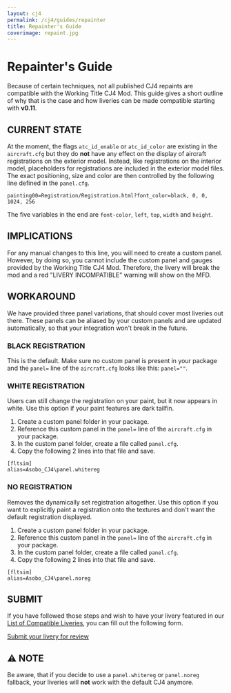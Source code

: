 ```yaml
---
layout: cj4
permalink: /cj4/guides/repainter
title: Repainter's Guide
coverimage: repaint.jpg
---
```


# Repainter's Guide
Because of certain techniques, not all published CJ4 repaints are compatible with the Working Title CJ4 Mod. This guide gives a short outline of why that is the case and how liveries can be made compatible starting with **v0.11**.

## CURRENT STATE
At the moment, the flags `atc_id_enable` or `atc_id_color` are existing in the `aircraft.cfg` but they do **not** have any effect on the display of aircraft registrations on the exterior model. Instead, like registrations on the interior model, placeholders for registrations are included in the exterior model files. The exact positioning, size and color are then controlled by the following line defined in the `panel.cfg`.
```
painting00=Registration/Registration.html?font_color=black, 0, 0, 1024, 256
```
The five variables in the end are `font-color`, `left`, `top`, `width` and `height`.


## IMPLICATIONS
For any manual changes to this line, you will need to create a custom panel. However, by doing so, you cannot include the custom panel and gauges provided by the Working Title CJ4 Mod. Therefore, the livery will break the mod and a red "LIVERY INCOMPATIBLE" warning will show on the MFD.


## WORKAROUND
We have provided three panel variations, that should cover most liveries out there. These panels can be aliased by your custom panels and are updated automatically, so that your integration won't break in the future.

### BLACK REGISTRATION
This is the default. Make sure no custom panel is present in your package and the `panel=` line of the `aircraft.cfg` looks like this: `panel=""`.

### WHITE REGISTRATION
Users can still change the registration on your paint, but it now appears in white. Use this option if your paint features are dark tailfin.
1. Create a custom panel folder in your package.
2. Reference this custom panel in the `panel=` line of the `aircraft.cfg` in your package.
3. In the custom panel folder, create a file called `panel.cfg`.
4. Copy the following 2 lines into that file and save.
```
[fltsim]
alias=Asobo_CJ4\panel.whitereg
```

### NO REGISTRATION
Removes the dynamically set registration altogether. Use this option if you want to explicitly paint a registration onto the textures and don't want the default registration displayed.
1. Create a custom panel folder in your package.
2. Reference this custom panel in the `panel=` line of the `aircraft.cfg` in your package.
3. In the custom panel folder, create a file called `panel.cfg`.
4. Copy the following 2 lines into that file and save.
```
[fltsim]
alias=Asobo_CJ4\panel.noreg
```

## SUBMIT
If you have followed those steps and wish to have your livery featured in our [List of Compatible Liveries](https://docs.google.com/spreadsheets/d/1-FZh5ZNXsSoHZFRcvkQwa-PHuBSk1QRTt7eYvx7Q4xU/edit?usp=sharing), you can fill out the following form.

[Submit your livery for review](https://forms.gle/kz9mNdQWWxCk1TvDA)


## ⚠️ NOTE
Be aware, that if you decide to use a `panel.whitereg` or `panel.noreg` fallback, your liveries will **not** work with the default CJ4 anymore.